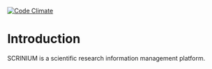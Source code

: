 [![Code Climate](https://codeclimate.com/github/shustone/scrinium/badges/gpa.svg)](https://codeclimate.com/github/shustone/scrinium)

# Introduction

SCRINIUM is a scientific research information management platform.
